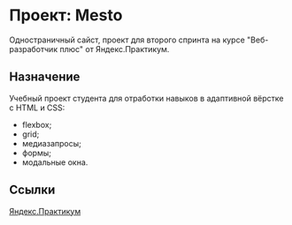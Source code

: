# Проект: Mesto

Одностраничный сайст, проект для второго спринта на курсе "Веб-разработчик плюс" от Яндекс.Практикум.

## Назначение

Учебный проект студента для отработки навыков в адаптивной вёрстке с HTML и CSS:

* flexbox;
* grid;
* медиазапросы;
* формы;
* модальные окна.

## Ссылки
[Яндекс.Практикум](https://practicum.yandex.ru/)
